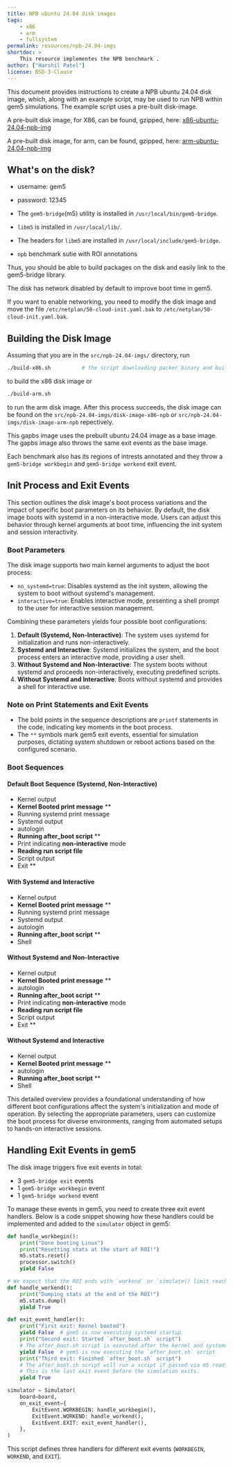 ```yaml
---
title: NPB ubuntu 24.04 disk images
tags:
    - x86
    - arm
    - fullsystem
permalink: resources/npb-24.04-imgs
shortdoc: >
    This resource implementes the NPB benchmark .
author: ["Harshil Patel"]
license: BSD-3-Clause
---
```


This document provides instructions to create a NPB ubuntu 24.04 disk image, which, along with an example script, may be used to run NPB within gem5 simulations. The example script uses a pre-built disk-image.

A pre-built disk image, for X86, can be found, gzipped, here: [x86-ubuntu-24.04-npb-img](https://resources.gem5.org/resources/x86-ubuntu-24.04-npb-img?version=2.0.0)

A pre-built disk image, for arm, can be found, gzipped, here:
[arm-ubuntu-24.04-npb-img](https://resources.gem5.org/resources/arm-ubuntu-24.04-npb-img?version=2.0.0)

## What's on the disk?

- username: gem5
- password: 12345

- The `gem5-bridge`(m5) utility is installed in `/usr/local/bin/gem5-bridge`.
- `libm5` is installed in `/usr/local/lib/`.
- The headers for `libm5` are installed in `/usr/local/include/gem5-bridge`.
- `npb` benchmark sutie with ROI annotations

Thus, you should be able to build packages on the disk and easily link to the gem5-bridge library.

The disk has network disabled by default to improve boot time in gem5.

If you want to enable networking, you need to modify the disk image and move the file `/etc/netplan/50-cloud-init.yaml.bak` to `/etc/netplan/50-cloud-init.yaml.bak`.

## Building the Disk Image

Assuming that you are in the `src/npb-24.04-imgs/` directory, run

```sh
./build-x86.sh          # the script downloading packer binary and building 
```

to build the x86 disk image or 

```sh
./build-arm.sh
```

to run the arm disk image.
After this process succeeds, the disk image can be found on the `src/npb-24.04-imgs/disk-image-x86-npb` or `src/npb-24.04-imgs/disk-image-arm-npb` repectively.

This gapbs image uses the prebuilt ubuntu 24.04 image as a base image. The gapbs image also throws the same exit events as the base image.

Each benchmark also has its regions of intrests annotated and they throw a `gem5-bridge workbegin` and `gem5-bridge workend` exit event.

## Init Process and Exit Events

This section outlines the disk image's boot process variations and the impact of specific boot parameters on its behavior.
By default, the disk image boots with systemd in a non-interactive mode.
Users can adjust this behavior through kernel arguments at boot time, influencing the init system and session interactivity.

### Boot Parameters

The disk image supports two main kernel arguments to adjust the boot process:

- `no_systemd=true`: Disables systemd as the init system, allowing the system to boot without systemd's management.
- `interactive=true`: Enables interactive mode, presenting a shell prompt to the user for interactive session management.

Combining these parameters yields four possible boot configurations:

1. **Default (Systemd, Non-Interactive)**: The system uses systemd for initialization and runs non-interactively.
2. **Systemd and Interactive**: Systemd initializes the system, and the boot process enters an interactive mode, providing a user shell.
3. **Without Systemd and Non-Interactive**: The system boots without systemd and proceeds non-interactively, executing predefined scripts.
4. **Without Systemd and Interactive**: Boots without systemd and provides a shell for interactive use.

### Note on Print Statements and Exit Events

- The bold points in the sequence descriptions are `printf` statements in the code, indicating key moments in the boot process.
- The `**` symbols mark gem5 exit events, essential for simulation purposes, dictating system shutdown or reboot actions based on the configured scenario.

### Boot Sequences

#### Default Boot Sequence (Systemd, Non-Interactive)

- Kernel output
- **Kernel Booted print message** **
- Running systemd print message
- Systemd output
- autologin
- **Running after_boot script** **
- Print indicating **non-interactive** mode
- **Reading run script file**
- Script output
- Exit **

#### With Systemd and Interactive

- Kernel output
- **Kernel Booted print message** **
- Running systemd print message
- Systemd output
- autologin
- **Running after_boot script** **
- Shell

#### Without Systemd and Non-Interactive

- Kernel output
- **Kernel Booted print message** **
- autologin
- **Running after_boot script** **
- Print indicating **non-interactive** mode
- **Reading run script file**
- Script output
- Exit **

#### Without Systemd and Interactive

- Kernel output
- **Kernel Booted print message** **
- autologin
- **Running after_boot script** **
- Shell

This detailed overview provides a foundational understanding of how different boot configurations affect the system's initialization and mode of operation.
By selecting the appropriate parameters, users can customize the boot process for diverse environments, ranging from automated setups to hands-on interactive sessions.

## Handling Exit Events in gem5

The disk image triggers five exit events in total:

- 3 `gem5-bridge exit` events
- 1 `gem5-bridge workbegin` event
- 1 `gem5-bridge workend` event

To manage these events in gem5, you need to create three exit event handlers. Below is a code snippet showing how these handlers could be implemented and added to the `simulator` object in gem5:

```python
def handle_workbegin():
    print("Done booting Linux")
    print("Resetting stats at the start of ROI!")
    m5.stats.reset()
    processor.switch()
    yield False

# We expect that the ROI ends with `workend` or `simulate() limit reached`.
def handle_workend():
    print("Dumping stats at the end of the ROI!")
    m5.stats.dump()
    yield True

def exit_event_handler():
    print("First exit: Kernel booted")
    yield False  # gem5 is now executing systemd startup
    print("Second exit: Started `after_boot.sh` script")
    # The after_boot.sh script is executed after the kernel and systemd have booted.
    yield False  # gem5 is now executing the `after_boot.sh` script
    print("Third exit: Finished `after_boot.sh` script")
    # The after_boot.sh script will run a script if passed via m5 readfile. 
    # This is the last exit event before the simulation exits.
    yield True

simulator = Simulator(
    board=board,
    on_exit_event={
        ExitEvent.WORKBEGIN: handle_workbegin(),
        ExitEvent.WORKEND: handle_workend(),
        ExitEvent.EXIT: exit_event_handler(),
    },
)
```

This script defines three handlers for different exit events (`WORKBEGIN`, `WORKEND`, and `EXIT`).
